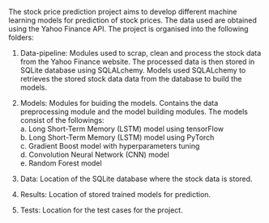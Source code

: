 The stock price prediction project aims to develop different machine learning models for prediction of stock prices. The data used are obtained using the Yahoo Finance API. The project is organised into the following folders:
1. Data-pipeline: Modules used to scrap, clean and process the stock data from the Yahoo Finance website. The processed data is then stored in SQLite database using SQLALchemy. Models used SQLALchemy to retrieves the stored stock data data from the database to build the models.

2. Models: Modules for buiding the models. Contains the data preprocessing module and the model building modules. The models consist of the followings:\
    a. Long Short-Term Memory (LSTM) model using tensorFlow\
    b. Long Short-Term Memory (LSTM) model using PyTorch \
    c. Gradient Boost model with hyperparameters tuning \
    d. Convolution Neural Network (CNN) model \
    e. Random Forest model

3. Data: Location of the SQLite database where the stock data is stored.
4. Results: Location of stored trained models for prediction.
5. Tests: Location for the test cases for the project.